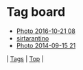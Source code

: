 <!--
title: Tag board
date: 2020-06-28T15:26:58.769Z
tags:
-->
# Tag board

 * [Photo 2016-10-21 08](152106300479.md)
 * [sirtarantino](74385745293.md)
 * [Photo 2014-09-15 21](97591987514.md)

| [Tags](tags.md) | [Top](index.md) |
